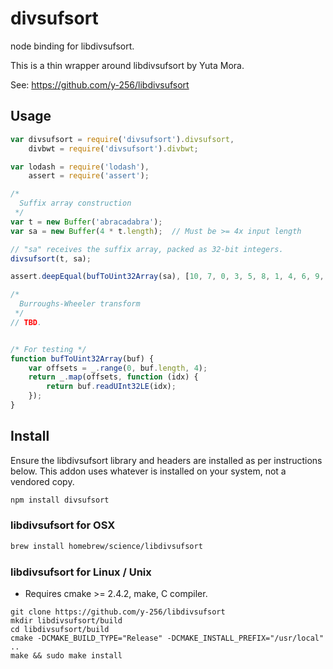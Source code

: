 # divsufsort
node binding for libdivsufsort.

This is a thin wrapper around libdivsufsort by Yuta Mora. 

See: https://github.com/y-256/libdivsufsort

## Usage

```js
var divsufsort = require('divsufsort').divsufsort,
    divbwt = require('divsufsort').divbwt;

var lodash = require('lodash'),
    assert = require('assert');

/*
  Suffix array construction
 */
var t = new Buffer('abracadabra'); 
var sa = new Buffer(4 * t.length);  // Must be >= 4x input length

// "sa" receives the suffix array, packed as 32-bit integers.
divsufsort(t, sa);

assert.deepEqual(bufToUint32Array(sa), [10, 7, 0, 3, 5, 8, 1, 4, 6, 9, 2]);

/*
  Burroughs-Wheeler transform
 */
// TBD.


/* For testing */
function bufToUint32Array(buf) {
    var offsets = _.range(0, buf.length, 4);
    return _.map(offsets, function (idx) {
        return buf.readUInt32LE(idx);
    });
}

```

## Install

Ensure the libdivsufsort library and headers are installed as per 
instructions below. This addon uses whatever is installed on your 
system, not a vendored copy.

```bash
npm install divsufsort
```

### libdivsufsort for OSX

```bash
brew install homebrew/science/libdivsufsort
```

### libdivsufsort for Linux / Unix

* Requires cmake >= 2.4.2, make, C compiler.

```
git clone https://github.com/y-256/libdivsufsort
mkdir libdivsufsort/build
cd libdivsufsort/build
cmake -DCMAKE_BUILD_TYPE="Release" -DCMAKE_INSTALL_PREFIX="/usr/local" .. 
make && sudo make install
```
